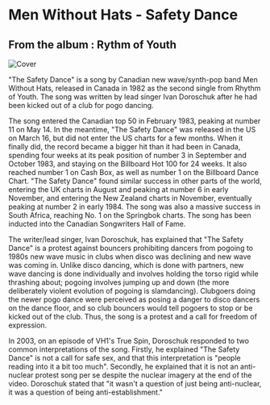 # Men Without Hats - Safety Dance

## From the album : Rythm of Youth

![Cover](https://m.media-amazon.com/images/M/MV5BZGY0N2Y4MTItMzgwMC00NjRkLWJhNmQtODVhYWNmYTkxODcxXkEyXkFqcGdeQXVyNDE4OTY5NzI@._V1_.jpg)

"The Safety Dance" is a song by Canadian new wave/synth-pop band Men Without Hats, released in Canada in 1982 as the second single from Rhythm of Youth. The song was written by lead singer Ivan Doroschuk after he had been kicked out of a club for pogo dancing.

The song entered the Canadian top 50 in February 1983, peaking at number 11 on May 14. In the meantime, "The Safety Dance" was released in the US on March 16, but did not enter the US charts for a few months. When it finally did, the record became a bigger hit than it had been in Canada, spending four weeks at its peak position of number 3 in September and October 1983, and staying on the Billboard Hot 100 for 24 weeks. It also reached number 1 on Cash Box, as well as number 1 on the Billboard Dance Chart. "The Safety Dance" found similar success in other parts of the world, entering the UK charts in August and peaking at number 6 in early November, and entering the New Zealand charts in November, eventually peaking at number 2 in early 1984. The song was also a massive success in South Africa, reaching No. 1 on the Springbok charts. The song has been inducted into the Canadian Songwriters Hall of Fame.

The writer/lead singer, Ivan Doroschuk, has explained that "The Safety Dance" is a protest against bouncers prohibiting dancers from pogoing to 1980s new wave music in clubs when disco was declining and new wave was coming in. Unlike disco dancing, which is done with partners, new wave dancing is done individually and involves holding the torso rigid while thrashing about; pogoing involves jumping up and down (the more deliberately violent evolution of pogoing is slamdancing). Clubgoers doing the newer pogo dance were perceived as posing a danger to disco dancers on the dance floor, and so club bouncers would tell pogoers to stop or be kicked out of the club. Thus, the song is a protest and a call for freedom of expression.

In 2003, on an episode of VH1's True Spin, Doroschuk responded to two common interpretations of the song. Firstly, he explained "The Safety Dance" is not a call for safe sex, and that this interpretation is "people reading into it a bit too much". Secondly, he explained that it is not an anti-nuclear protest song per se despite the nuclear imagery at the end of the video. Doroschuk stated that "it wasn't a question of just being anti-nuclear, it was a question of being anti-establishment." 
